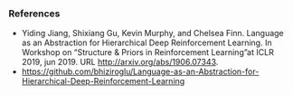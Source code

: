 ### References
- Yiding Jiang, Shixiang Gu, Kevin Murphy, and Chelsea Finn. Language as an Abstraction
for Hierarchical Deep Reinforcement Learning. In Workshop on “Structure & Priors in
Reinforcement Learning”at ICLR 2019, jun 2019. URL http://arxiv.org/abs/1906.07343.
- https://github.com/bhiziroglu/Language-as-an-Abstraction-for-Hierarchical-Deep-Reinforcement-Learning
